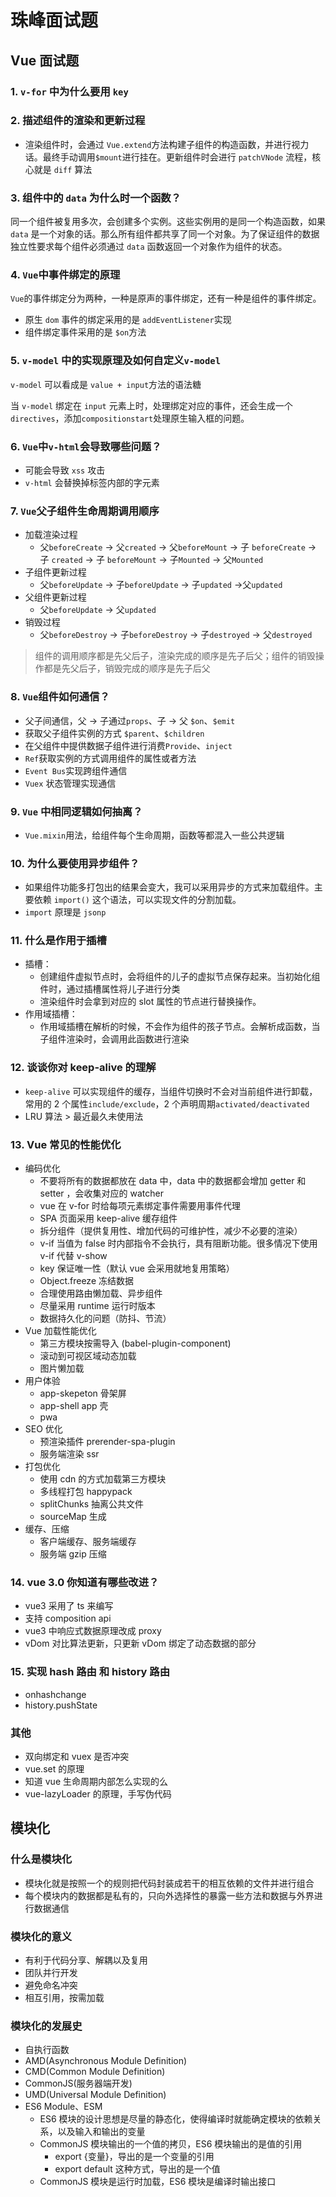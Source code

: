 # 珠峰面试题

## Vue 面试题

### 1. `v-for` 中为什么要用 `key`

### 2. 描述组件的渲染和更新过程

- 渲染组件时，会通过 `Vue.extend`方法构建子组件的构造函数，并进行视力话。最终手动调用`$mount`进行挂在。更新组件时会进行 `patchVNode` 流程，核心就是 `diff` 算法

### 3. 组件中的 `data` 为什么时一个函数？

同一个组件被复用多次，会创建多个实例。这些实例用的是同一个构造函数，如果 `data` 是一个对象的话。那么所有组件都共享了同一个对象。为了保证组件的数据独立性要求每个组件必须通过 `data` 函数返回一个对象作为组件的状态。

### 4. `Vue`中事件绑定的原理

`Vue`的事件绑定分为两种，一种是原声的事件绑定，还有一种是组件的事件绑定。

- 原生 `dom` 事件的绑定采用的是 `addEventListener`实现
- 组件绑定事件采用的是 `$on`方法

### 5. `v-model` 中的实现原理及如何自定义`v-model`

`v-model` 可以看成是 `value + input`方法的语法糖

当 `v-model` 绑定在 `input` 元素上时，处理绑定对应的事件，还会生成一个 `directives`，添加`compositionstart`处理原生输入框的问题。

### 6. `Vue`中`v-html`会导致哪些问题？

- 可能会导致 `xss` 攻击
- `v-html` 会替换掉标签内部的字元素

### 7. `Vue`父子组件生命周期调用顺序

- 加载渲染过程
  - 父`beforeCreate` -> 父`created` -> 父`beforeMount` -> 子 `beforeCreate` -> 子 `created` -> 子 `beforeMount` -> 子`Mounted` -> 父`Mounted`
- 子组件更新过程
  - 父`beforeUpdate` -> 子`beforeUpdate` -> 子`updated` ->父`updated`
- 父组件更新过程
  - 父`beforeUpdate` -> 父`updated`
- 销毁过程
  - 父`beforeDestroy` -> 子`beforeDestroy` -> 子`destroyed` -> 父`destroyed`

> 组件的调用顺序都是先父后子，渲染完成的顺序是先子后父；组件的销毁操作都是先父后子，销毁完成的顺序是先子后父

### 8. `Vue`组件如何通信？

- 父子间通信，父 -> 子通过`props`、子 -> 父 `$on`、`$emit`
- 获取父子组件实例的方式 `$parent`、`$children`
- 在父组件中提供数据子组件进行消费`Provide`、`inject`
- `Ref`获取实例的方式调用组件的属性或者方法
- `Event Bus`实现跨组件通信
- `Vuex` 状态管理实现通信

### 9. `Vue` 中相同逻辑如何抽离？

- `Vue.mixin`用法，给组件每个生命周期，函数等都混入一些公共逻辑

### 10. 为什么要使用异步组件？

- 如果组件功能多打包出的结果会变大，我可以采用异步的方式来加载组件。主要依赖 `import()` 这个语法，可以实现文件的分割加载。
- `import` 原理是 `jsonp`

### 11. 什么是作用于插槽

- 插槽：
  - 创建组件虚拟节点时，会将组件的儿子的虚拟节点保存起来。当初始化组件时，通过插槽属性将儿子进行分类
  - 渲染组件时会拿到对应的 slot 属性的节点进行替换操作。
- 作用域插槽：
  - 作用域插槽在解析的时候，不会作为组件的孩子节点。会解析成函数，当子组件渲染时，会调用此函数进行渲染

### 12. 谈谈你对 keep-alive 的理解

- `keep-alive` 可以实现组件的缓存，当组件切换时不会对当前组件进行卸载，常用的 2 个属性`include/exclude`，2 个声明周期`activated/deactivated`
- LRU 算法 > 最近最久未使用法

### 13. Vue 常见的性能优化

- 编码优化
  - 不要将所有的数据都放在 data 中，data 中的数据都会增加 getter 和 setter ，会收集对应的 watcher
  - vue 在 v-for 时给每项元素绑定事件需要用事件代理
  - SPA 页面采用 keep-alive 缓存组件
  - 拆分组件（提供复用性、增加代码的可维护性，减少不必要的渲染）
  - v-if 当值为 false 时内部指令不会执行，具有阻断功能。很多情况下使用 v-if 代替 v-show
  - key 保证唯一性（默认 vue 会采用就地复用策略）
  - Object.freeze 冻结数据
  - 合理使用路由懒加载、异步组件
  - 尽量采用 runtime 运行时版本
  - 数据持久化的问题（防抖、节流）
- Vue 加载性能优化
  - 第三方模块按需导入 (babel-plugin-component)
  - 滚动到可视区域动态加载
  - 图片懒加载
- 用户体验
  - app-skepeton 骨架屏
  - app-shell app 壳
  - pwa
- SEO 优化
  - 预渲染插件 prerender-spa-plugin
  - 服务端渲染 ssr
- 打包优化
  - 使用 cdn 的方式加载第三方模块
  - 多线程打包 happypack
  - splitChunks 抽离公共文件
  - sourceMap 生成
- 缓存、压缩
  - 客户端缓存、服务端缓存
  - 服务端 gzip 压缩

### 14. vue 3.0 你知道有哪些改进？

- vue3 采用了 ts 来编写
- 支持 composition api
- vue3 中响应式数据原理改成 proxy
- vDom 对比算法更新，只更新 vDom 绑定了动态数据的部分

### 15. 实现 hash 路由 和 history 路由

- onhashchange
- history.pushState

### 其他

- 双向绑定和 vuex 是否冲突
- vue.set 的原理
- 知道 vue 生命周期内部怎么实现的么
- vue-lazyLoader 的原理，手写伪代码

## 模块化

### 什么是模块化

- 模块化就是按照一个的规则把代码封装成若干的相互依赖的文件并进行组合
- 每个模块内的数据都是私有的，只向外选择性的暴露一些方法和数据与外界进行数据通信

### 模块化的意义

- 有利于代码分享、解耦以及复用
- 团队并行开发
- 避免命名冲突
- 相互引用，按需加载

### 模块化的发展史

- 自执行函数
- AMD(Asynchronous Module Definition)
- CMD(Common Module Definition)
- CommonJS(服务器端开发)
- UMD(Universal Module Definition)
- ES6 Module、ESM
  - ES6 模块的设计思想是尽量的静态化，使得编译时就能确定模块的依赖关系，以及输入和输出的变量
  - CommonJS 模块输出的一个值的拷贝，ES6 模块输出的是值的引用
    - export {变量}，导出的是一个变量的引用
    - export default 这种方式，导出的是一个值
  - CommonJS 模块是运行时加载，ES6 模块是编译时输出接口
